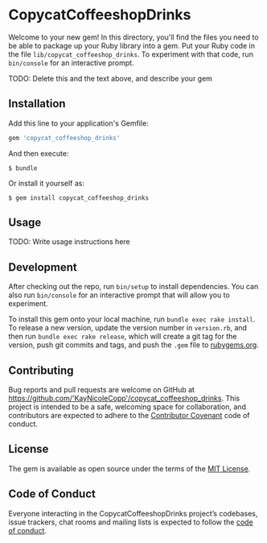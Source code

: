 # CopycatCoffeeshopDrinks

Welcome to your new gem! In this directory, you'll find the files you need to be able to package up your Ruby library into a gem. Put your Ruby code in the file `lib/copycat_coffeeshop_drinks`. To experiment with that code, run `bin/console` for an interactive prompt.

TODO: Delete this and the text above, and describe your gem

## Installation

Add this line to your application's Gemfile:

```ruby
gem 'copycat_coffeeshop_drinks'
```

And then execute:

    $ bundle

Or install it yourself as:

    $ gem install copycat_coffeeshop_drinks

## Usage

TODO: Write usage instructions here

## Development

After checking out the repo, run `bin/setup` to install dependencies. You can also run `bin/console` for an interactive prompt that will allow you to experiment.

To install this gem onto your local machine, run `bundle exec rake install`. To release a new version, update the version number in `version.rb`, and then run `bundle exec rake release`, which will create a git tag for the version, push git commits and tags, and push the `.gem` file to [rubygems.org](https://rubygems.org).

## Contributing

Bug reports and pull requests are welcome on GitHub at https://github.com/'KayNicoleCopp'/copycat_coffeeshop_drinks. This project is intended to be a safe, welcoming space for collaboration, and contributors are expected to adhere to the [Contributor Covenant](http://contributor-covenant.org) code of conduct.

## License

The gem is available as open source under the terms of the [MIT License](https://opensource.org/licenses/MIT).

## Code of Conduct

Everyone interacting in the CopycatCoffeeshopDrinks project’s codebases, issue trackers, chat rooms and mailing lists is expected to follow the [code of conduct](https://github.com/'KayNicoleCopp'/copycat_coffeeshop_drinks/blob/master/CODE_OF_CONDUCT.md).
